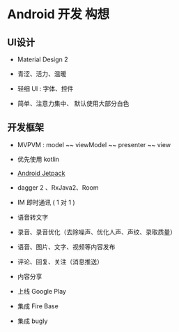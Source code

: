 # Android 开发 构想

## UI设计

- Material Design 2

- 青涩、活力、温暖

- 轻细 UI : 字体、控件

- 简单、注意力集中、 默认使用大部分白色




## 开发框架

- MVPVM : model ~~ viewModel  ~~ presenter ~~ view

- 优先使用 kotlin

- [Android Jetpack](https://developer.android.com/jetpack)

- dagger 2 、RxJava2、Room

- IM  即时通讯  ( 1 对 1 )

- 语音转文字

- 录音、录音优化（去除噪声、优化人声、声纹、录取质量）

- 语音、图片、文字、视频等内容发布

- 评论、回复、关注（消息推送）

-  内容分享

- 上线 Google Play

- 集成 Fire Base

- 集成 bugly



